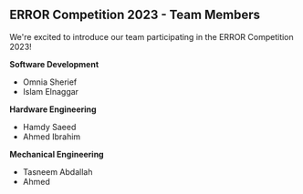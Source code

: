## ERROR Competition 2023 - Team Members

We're excited to introduce our team participating in the ERROR Competition 2023!

**Software Development**

* Omnia Sherief
* Islam Elnaggar

**Hardware Engineering**

* Hamdy Saeed
* Ahmed Ibrahim

**Mechanical Engineering**

* Tasneem Abdallah
* Ahmed


